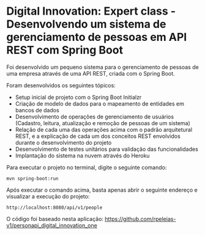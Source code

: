# Digital Innovation: Expert class - Desenvolvendo um sistema de gerenciamento de pessoas em API REST com Spring Boot

Foi desenvolvido um pequeno sistema para o gerenciamento de pessoas de uma empresa através de uma API REST, criada com o Spring Boot.


Foram desenvolvidos os seguintes tópicos:

* Setup inicial de projeto com o Spring Boot Initialzr
* Criação de modelo de dados para o mapeamento de entidades em bancos de dados
* Desenvolvimento de operações de gerenciamento de usuários (Cadastro, leitura, atualização e remoção de pessoas de um sistema)
* Relação de cada uma das operações acima com o padrão arquitetural REST, e a explicação de cada um dos conceitos REST envolvidos durante o desenvolvimento do projeto
* Desenvolvimento de testes unitários para validação das funcionalidades
* Implantação do sistema na nuvem através do Heroku


Para executar o projeto no terminal, digite o seguinte comando: 

```
mvn spring-boot:run
```


Após executar o comando acima, basta apenas abrir o seguinte endereço e visualizar a execução do projeto: 

```
http://localhost:8080/api/v1/people
```



O código foi baseado nesta aplicação: https://github.com/rpeleias-v1/personapi_digital_innovation_one
